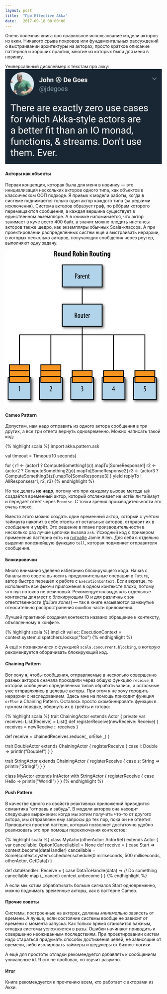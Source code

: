```yaml
---
layout: post
title:  "Про Effective Akka"
date:   2017-09-18 00:00:00
---
```


Очень полезная книга про правильное использование модели акторов из акки. Никакого срыва покровов или фундаментальных рассуждений о выстраивании архитектуры на акторах, просто краткое описание паттернов и хороших практик, многие из которых были для меня в новинку.

Универсальный дисклеймер к текстам про акку:
![](/assets/images/effective-akka/degoes.jpeg)

#### Акторы как объекты

Первая концепция, которая была для меня в новинку &mdash; это инициализация нескольких акторов одного типа, как объектов в классическом ООП подходе. Я привык к модели работы, когда в системе поднимается только один актор каждого типа (за редкими исключения). Система акторов образует граф, по рёбрам которого перемещаются сообщения, а каждая вершина существует в единственном экземпляре. А в книжке напоминается, что актор занимает в куче всего 400 байт, а значит можно плодить инстансы акторов также щедро, как экземпляры обычных Scala-классов. А при проектировании распределённых систем ещё и выстраивать иерархии, в которых несколько акторов, получающих сообщения через роутер, выполняют одну задачу.

![](/assets/images/effective-akka/round-robin.png)

#### Cameo Pattern

Допустим, нам надо отправить из одного актора сообщения в три других, а все три ответа вернуть одновременно. Можно написать такой код:

{% highlight scala %}
import akka.pattern.ask

val timeout = Timeout(10 seconds)

for {
  r1 <- (actor1 ? ComputeSomething1(x)).mapTo[SomeResponse1]
  r2 <- (actor2 ? ComputeSomething2(y)).mapTo[SomeResponse2]
  r3 <- (actor3 ? ComputeSomething3(z)).mapTo[SomeResponse3]
} yield replyTo ! AllResponses(r1, r2, r3)
{% endhighlight %}

Но так делать __не надо__, потому что при каждому вызове метода `ask` создаётся временный актор, который отслеживает не истёк ли таймаут и передаёт ответ через `Promise`. С точки зрения производительности это _очень_ плохо.

Вместо этого можно создать один временный актор, который с учётом таймаута накопит в себе ответы от остальных акторов, отправит их в _сообщении_ и умрёт. Это решение в плане производительности в несколько раз лучше цепочки вызова `ask`. Исходный код с примером применения паттерна есть на [гитхабе](https://github.com/jamie-allen/effective_akka/blob/master/src/main/scala/org/jamieallen/effectiveakka/pattern/cameo/Cameo.scala) Jamie Allen. Для себя я отдельно выделил полезнейшую функцию `tell`, которая подменяет отправителя сообщения.

#### Блокировочки

Много внимания уделено избеганию блокирующего кода. Начав с банального совета выносить продолжительные операции в `Future`, автор быстро перешёл к работе с `ExecutionContext`. Если вкратце, то испольнять все фьючи приложения в одном контексте плохо, потому что пул потоков не резиновый. Рекомендуется выделять отдельные контексты для мест с блокирующим IO и для различных зон ответственности (_failure zones_) &mdash; так в книге называются замкнутые относительно распространения ошибок части приложения. 

Лучшей практикой создания контекста названо обращение к контексту, объявленному в конфиге.

{% highlight scala %}
implicit val ec: ExecutionContext = context.system.dispatchers.lookup("foo")
{% endhighlight %}

А ещё я познакомился с функцией `scala.concurrent.blocking`, в которую рекомендуется оборачивать блокирующий код.

#### Chaining Pattern

Вот хочу я, чтобы сообщения, отправляемые в несколько совершенно разных акторов сначала проходили через общую функцию `receive`, в которой сообщения определённых типов обрабатывались, а остальные уже отправлялись в целевые акторы. При этом я не хочу городить иерархии с наследованием. Здесь мне на помощь приходит функция `orElse` и Chaining Pattern. Осталось просто скомбинировать функции в нужном порядке, обернуть их в трейты и готово:

{% highlight scala %}
trait ChainingActor extends Actor {
  private var receives: List[Receive] = List()
  def registerReceive(newReceive: Receive) {
    receives = newReceive :: receives
  }
  
  def receive = chainedReceives.reduce(_ orElse _)
}

trait DoubleActor extends ChainingActor {
  registerReceive {
    case i: Double => println("Double!")
  }
}

trait StringActor extends ChainingActor {
  registerReceive {
    case s: String => println("String!")
  }
}

class MyActor extends IntActor with StringActor {
  registerReceive {
    case Hello => println("World!")
  }
}
{% endhighlight %}

#### Push Pattern

В качестве одного из свойств реактивных приложений приводится семантика "отправь и забудь". В модели акторов она находит следующее выражение: когда мы хотим получить что-то от другого актора, мы отправляем ему запросы до тех пор, пока он не ответит. Приводится простой паттерн, который позволяет достаточно удобно реализовать это при помощи переключения контекстов:

{% highlight scala %}
class MyActor(otherActor: ActorRef) extends Actor {
  var cancellable: Option[Cancellable] = None
  def receive = {
    case Start =>
      context.become(dataHandler)
      cancellable = Some(context.system.scheduler.schedule(0 milliseconds, 500 milliseconds, otherActor, GetData))
  }
  
  def dataHandler: Receive = {
    case DataToHandle(data) =>
      // Do something
      cancellable map (_.cancel)
      context.unbecome
    }
}
{% endhighlight %}

А если мы хотим обрабатывать больше сигналов Start одновременно, можно поднимать временные акторы, как в паттерне Cameo.

#### Прочие советы

Системы, построенные на акторах, должны _минимально_ зависеть от времени. А лучше, если состояние системы вообще не зависит от времени с момента запуска. Как только время становится важным, отладка системы усложняется в разы. Ошибки начинают приводить к совершенно неожиданным последствиям. При проектировании систем надо стараться придумать способы достижения целей, не зависящие от времени, либо изолировать таймеры и шедулеры от бизнес-логики.

А ещё для простоты отладки рекомендуется добавлять к сообщениям уникальные id. Я это не пробовал, но звучит разумно.

#### Итог

Книга рекомендуется к прочтению всем, кто работает с акторами из Акки.